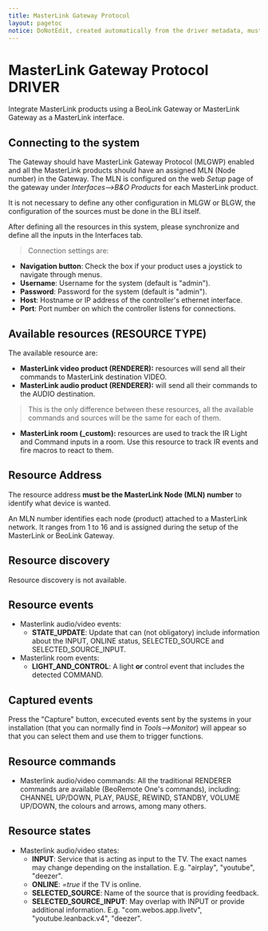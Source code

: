 ```yaml
---
title: MasterLink Gateway Protocol
layout: pagetoc
notice: DoNotEdit, created automatically from the driver metadata, must be updated on the driver itself
---
```

# MasterLink Gateway Protocol DRIVER

Integrate MasterLink products using a BeoLink Gateway or MasterLink Gateway as a MasterLink interface.


## Connecting to the system

The Gateway should have MasterLink Gateway Protocol (MLGWP) enabled and all the MasterLink products should have an assigned MLN (Node number) in the Gateway. The MLN is configured on the web _Setup_ page of the gateway under *Interfaces-->B&O Products* for each MasterLink product.

It is not necessary to define any other configuration in MLGW or BLGW, the configuration of the sources must be done in the BLI itself.

After defining all the resources in this system, please synchronize and define all the inputs in the Interfaces tab.
> Connection settings are:
- **Navigation button**: Check the box if your product uses a joystick to navigate through menus.
- **Username**: Username for the system (default is "admin").
- **Password**: Password for the system (default is "admin").
- **Host**: Hostname or IP address of the controller's ethernet interface.
- **Port**: Port number on which the controller listens for connections.

## Available resources (RESOURCE TYPE)

The available resource are:
- **MasterLink video product (RENDERER):** resources will send all their commands to MasterLink destination VIDEO.
- **MasterLink audio product (RENDERER):** will send all their commands to the AUDIO destination. 
> This is the only difference between these resources, all the available commands and sources will be the same for each of them.
- **MasterLink room (_custom):** resources are used to track the IR Light and Command inputs in a room. Use this resource to track IR events and fire macros to react to them.


## Resource Address

The resource address **must be the MasterLink Node (MLN) number** to identify what device is wanted.

An MLN number identifies each node (product) attached to a MasterLink network. It ranges from 1 to 16 and is assigned during the setup of the MasterLink or BeoLink Gateway.

## Resource discovery

Resource discovery is not available.

## Resource events

- Masterlink audio/video events:
  - **STATE_UPDATE**: Update that can (not obligatory) include information about the INPUT, ONLINE status, SELECTED_SOURCE and SELECTED_SOURCE_INPUT.
- Masterlink room events:
  - **LIGHT_AND_CONTROL**: A light **or** control event that includes the detected COMMAND.

## Captured events

Press the "Capture" button, excecuted events sent by the systems in your installation (that you can normally find in _Tools-->Monitor_) will appear so that you can select them and use them to trigger functions.

## Resource commands

- Masterlink audio/video commands: All the traditional RENDERER commands are available (BeoRemote One's commands), including: CHANNEL UP/DOWN, PLAY, PAUSE, REWIND, STANDBY, VOLUME UP/DOWN, the colours and arrows, among many others.

## Resource states

- Masterlink audio/video states:
  - **INPUT**: Service that is acting as input to the TV. The exact names may change depending on the installation. E.g. "airplay", "youtube", "deezer".
  - **ONLINE**: _=true_ if the TV is online.
  - **SELECTED_SOURCE**: Name of the source that is providing feedback.
  - **SELECTED_SOURCE_INPUT**: May overlap with INPUT or provide additional information. E.g. "com.webos.app.livetv", "youtube.leanback.v4", "deezer".
